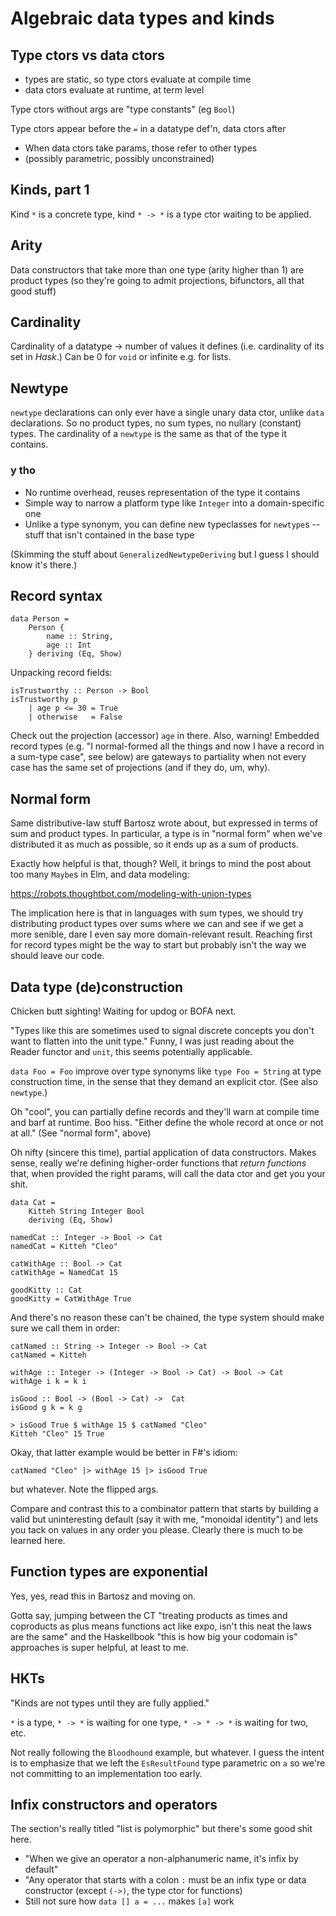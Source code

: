 # Algebraic data types and kinds

## Type ctors vs data ctors

- types are static, so type ctors evaluate at compile time
- data ctors evaluate at runtime, at term level

Type ctors without args are "type constants" (eg `Bool`)

Type ctors appear before the `=` in a datatype def'n, data ctors after
- When data ctors take params, those refer to other types
- (possibly parametric, possibly unconstrained)

## Kinds, part 1

Kind `*` is a concrete type, kind `* -> *` is a type ctor waiting to be
applied.

## Arity

Data constructors that take more than one type (arity higher than 1) are
product types (so they're going to admit projections, bifunctors, all
that good stuff)

## Cardinality

Cardinality of a datatype -> number of values it defines (i.e.
cardinality of its set in *Hask*.) Can be 0 for `void` or infinite e.g.
for lists.

## Newtype

`newtype` declarations can only ever have a single unary data ctor,
unlike `data` declarations. So no product types, no sum types, no
nullary (constant) types. The cardinality of a `newtype` is the same as
that of the type it contains.

### y tho
- No runtime overhead, reuses representation of the type it contains
- Simple way to narrow a platform type like `Integer` into a
  domain-specific one
- Unlike a type synonym, you can define new typeclasses for `newtype`s
  -- stuff that isn't contained in the base type

(Skimming the stuff about `GeneralizedNewtypeDeriving` but I guess I
should know it's there.)

## Record syntax

```
data Person = 
    Person {
        name :: String,
        age :: Int
    } deriving (Eq, Show)
```

Unpacking record fields:

```
isTrustworthy :: Person -> Bool
isTrustworthy p
    | age p <= 30 = True
    | otherwise   = False
```

Check out the projection (accessor) `age` in there. Also, warning!
Embedded record types (e.g. "I normal-formed all the things and now I
have a record in a sum-type case", see below) are gateways to partiality
when not every case has the same set of projections (and if they do, um,
why).

## Normal form

Same distributive-law stuff Bartosz wrote about, but expressed in terms
of sum and product types. In particular, a type is in "normal form" when
we've distributed it as much as possible, so it ends up as a sum of
products.

Exactly how helpful is that, though? Well, it brings to mind the post
about too many `Maybe`s in Elm, and data modeling: 

https://robots.thoughtbot.com/modeling-with-union-types

The implication here is that in languages with sum types, we should try
distributing product types over sums where we can and see if we get a
more senible, dare I even say more domain-relevant result. Reaching
first for record types might be the way to start but probably isn't the
way we should leave our code.

## Data type (de)construction
Chicken butt sighting! Waiting for updog or BOFA next.

"Types like this are sometimes used to signal discrete concepts you
don't want to flatten into the unit type." Funny, I was just reading
about the Reader functor and `unit`, this seems potentially applicable.

`data Foo = Foo` improve over type synonyms like `type Foo = String` at
type construction time, in the sense that they demand an explicit ctor.
(See also `newtype`.)

Oh "cool", you can partially define records and they'll warn at compile
time and barf at runtime. Boo hiss. "Either define the whole record at
once or not at all." (See "normal form", above)

Oh nifty (sincere this time), partial application of data constructors.
Makes sense, really we're defining higher-order functions that _return
functions_ that, when provided the right params, will call the data ctor
and get you your shit.

```
data Cat =
    Kitteh String Integer Bool
    deriving (Eq, Show)

namedCat :: Integer -> Bool -> Cat
namedCat = Kitteh "Cleo"

catWithAge :: Bool -> Cat
catWithAge = NamedCat 15

goodKitty :: Cat
goodKitty = CatWithAge True
```

And there's no reason these can't be chained, the type system should
make sure we call them in order:

```
catNamed :: String -> Integer -> Bool -> Cat
catNamed = Kitteh

withAge :: Integer -> (Integer -> Bool -> Cat) -> Bool -> Cat
withAge i k = k i

isGood :: Bool -> (Bool -> Cat) ->  Cat
isGood g k = k g

> isGood True $ withAge 15 $ catNamed "Cleo"
Kitteh "Cleo" 15 True
```

Okay, that latter example would be better in F#'s idiom:

```
catNamed "Cleo" |> withAge 15 |> isGood True
```

but whatever. Note the flipped args.

Compare and contrast this to a combinator pattern that starts by
building a valid but uninteresting default (say it with me, "monoidal
identity") and lets you tack on values in any order you please. Clearly
there is much to be learned here.

## Function types are exponential
Yes, yes, read this in Bartosz and moving on.

Gotta say, jumping between the CT "treating products as times and
coproducts as plus means functions act like expo, isn't this neat the
laws are the same" and the Haskellbook "this is how big your codomain
is" approaches is super helpful, at least to me.

## HKTs
"Kinds are not types until they are fully applied."

`*` is a type, `* -> *` is waiting for one type, `* -> * -> *` is
waiting for two, etc.

Not really following the `Bloodhound` example, but whatever. I guess the
intent is to emphasize that we left the `EsResultFound` type parametric
on `a` so we're not committing to an implementation too early.

## Infix constructors and operators
The section's really titled "list is polymorphic" but there's some good
shit here.

- "When we give an operator a non-alphanumeric name, it's infix by
  default"
- "Any operator that starts with a colon `:` must be an infix type or
  data constructor (except `(->)`, the type ctor for functions)
- Still not sure how `data [] a = ...` makes `[a]` work

